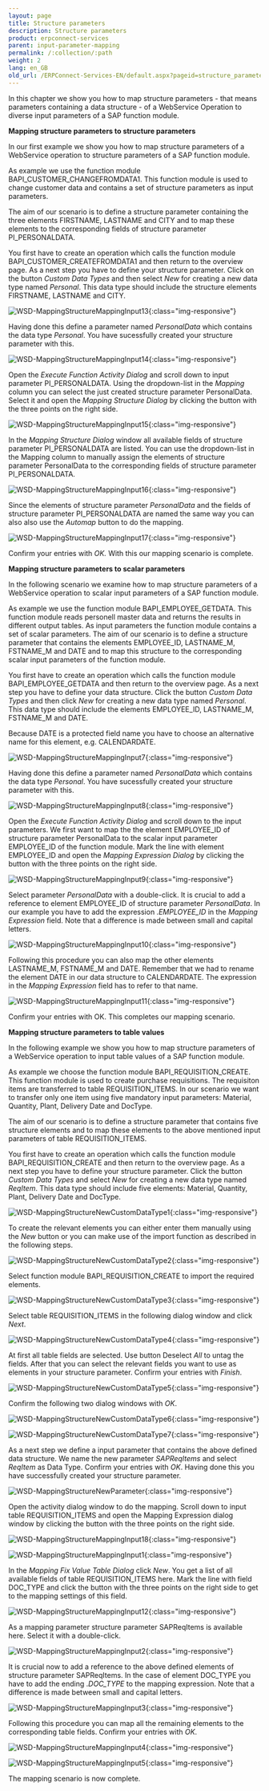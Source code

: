 ```yaml
---
layout: page
title: Structure parameters
description: Structure parameters
product: erpconnect-services
parent: input-parameter-mapping
permalink: /:collection/:path
weight: 2
lang: en_GB
old_url: /ERPConnect-Services-EN/default.aspx?pageid=structure_parameters
---
```


In this chapter we show you how to map structure parameters - that means parameters containing a data structure - of a WebService Operation to diverse input parameters of a SAP function module.

**Mapping structure parameters to structure parameters**

In our first example we show you how to map structure parameters of a WebService operation to structure parameters of a SAP function module. 

As example we use the function module BAPI_CUSTOMER_CHANGEFROMDATA1. This function module is used to change customer data and contains a set of structure parameters as input parameters. 

The aim of our scenario is to define a structure parameter containing the three elements FIRSTNAME, LASTNAME and CITY and to 
map these elements to the corresponding fields of structure parameter PI_PERSONALDATA.
  
You first have to create an operation which calls the function module BAPI_CUSTOMER_CREATEFROMDATA1 and then return to the overview page. As a next step you have to define your structure parameter. Click on the button *Custom Data Types* and then select *New* for creating a new data type named *Personal*. This data type should include the structure elements FIRSTNAME, LASTNAME and CITY.

![WSD-MappingStructureMappingInput13](/img/content/WSD-MappingStructureMappingInput13.png){:class="img-responsive"}

Having done this define a parameter named *PersonalData* which contains the data type *Personal*. You have sucessfully created your structure parameter with this.

![WSD-MappingStructureMappingInput14](/img/content/WSD-MappingStructureMappingInput14.png){:class="img-responsive"}

Open the *Execute Function Activity Dialog* and scroll down to input parameter PI_PERSONALDATA. Using the dropdown-list in the *Mapping* column you can select the just created structure parameter PersonalData. Select it and open the *Mapping Structure Dialog* by clicking the button with the three points on the right side.  

![WSD-MappingStructureMappingInput15](/img/content/WSD-MappingStructureMappingInput15.png){:class="img-responsive"}

In the *Mapping Structure Dialog* window all available fields of structure parameter PI_PERSONALDATA are listed. You can use the dropdown-list in the Mapping column to manually assign the elements of structure parameter PersonalData to the corresponding fields of structure parameter PI_PERSONALDATA. 

![WSD-MappingStructureMappingInput16](/img/content/WSD-MappingStructureMappingInput16.png){:class="img-responsive"}

Since the elements of structure parameter *PersonalData* and the fields of structure parameter PI_PERSONALDATA are named the same way you can also also use the *Automap* button to do the mapping.   


![WSD-MappingStructureMappingInput17](/img/content/WSD-MappingStructureMappingInput17.png){:class="img-responsive"}

Confirm your entries with *OK.* With this our mapping scenario is complete.


**Mapping structure parameters to scalar parameters**


In the following scenario we examine how to map structure parameters of a WebService operation to scalar input parameters of a SAP function module.  

As example we use the function module BAPI_EMPLOYEE_GETDATA. This function module reads personell master data and returns the results in different output tables. As input parameters the function module contains a set of scalar parameters. 
The aim of our scenario is to define a structure parameter that contains the elements EMPLOYEE_ID, LASTNAME_M, FSTNAME_M and DATE and to map this structure to the corresponding scalar input parameters of the function module.
  
You first have to create an operation which calls the function module  BAPI_EMPLOYEE_GETDATA and then return to the overview page. As a next step you have to define your data structure. Click the button *Custom Data Types* and then click *New* for creating a new data type named *Personal*. This data type should include the elements EMPLOYEE_ID, LASTNAME_M, FSTNAME_M and DATE.  

Because DATE is a protected field name you have to choose an alternative name for this element, e.g. CALENDARDATE. 

![WSD-MappingStructureMappingInput7](/img/content/WSD-MappingStructureMappingInput7.png){:class="img-responsive"}

Having done this define a parameter named *PersonalData* which contains the data type *Personal*. You have sucessfully created your structure parameter with this. 

![WSD-MappingStructureMappingInput8](/img/content/WSD-MappingStructureMappingInput8.png){:class="img-responsive"}

Open the *Execute Function Activity Dialog* and scroll down to the input parameters. We first want to map the the element EMPLOYEE_ID of structure parameter PersonalData to the scalar input parameter EMPLOYEE_ID of the function module.
Mark the line with element EMPLOYEE_ID and open the *Mapping Expression Dialog* by clicking the button with the three points on the right side. 

![WSD-MappingStructureMappingInput9](/img/content/WSD-MappingStructureMappingInput9.png){:class="img-responsive"}

Select parameter *PersonalData* with a double-click. It is crucial to add a reference to element EMPLOYEE_ID of structure parameter *PersonalData*. In our example you have to add the expression .*EMPLOYEE_ID* in the *Mapping Expression* field. Note that a difference is made between small and capital letters.

![WSD-MappingStructureMappingInput10](/img/content/WSD-MappingStructureMappingInput10.png){:class="img-responsive"}

Following this procedure you can also map the other elements LASTNAME_M, FSTNAME_M and DATE. Remember that we had to rename the element DATE in our data structure to CALENDARDATE. The expression in the *Mapping Expression* field has to refer to that name.

![WSD-MappingStructureMappingInput11](/img/content/WSD-MappingStructureMappingInput11.png){:class="img-responsive"}

Confirm your entries with OK. This completes our mapping scenario.


**Mapping structure parameters to table values**

In the following example we show you how to map structure parameters of a WebService operation to input table values of a SAP function module.  

As example we choose the function module BAPI_REQUISITION_CREATE. This function module is used to create purchase requisitions. The requisiton items are transferred to table REQUISITION_ITEMS. In our scenario we want to transfer only one item using five mandatory input parameters: Material, Quantity, Plant, Delivery Date and DocType.   

The aim of our scenario is to define a structure parameter that contains five structure elements and to map these elements to the above mentioned input parameters of table REQUISITION_ITEMS.

You first have to create an operation which calls the function module BAPI_REQUISITION_CREATE and then return to the overview page. As a next step you have to define your structure parameter. Click the button *Custom Data Types* and select *New* for creating a new data type named *ReqItem*. This data type should include five elements: Material, Quantity, Plant, Delivery Date and DocType. 

![WSD-MappingStructureNewCustomDataType1](/img/content/WSD-MappingStructureNewCustomDataType1.png){:class="img-responsive"}

To create the relevant elements you can either enter them manually using the *New* button or you can make use of the import function as described in the following steps.

![WSD-MappingStructureNewCustomDataType2](/img/content/WSD-MappingStructureNewCustomDataType2.png){:class="img-responsive"}

Select function module BAPI_REQUISITION_CREATE to import the required elements.

![WSD-MappingStructureNewCustomDataType3](/img/content/WSD-MappingStructureNewCustomDataType3.png){:class="img-responsive"}

Select table REQUISITION_ITEMS in the following dialog window and click *Next*. 

![WSD-MappingStructureNewCustomDataType4](/img/content/WSD-MappingStructureNewCustomDataType4.png){:class="img-responsive"}

At first all table fields are selected. Use button Deselect *All* to untag the fields. After that you can select the relevant fields you want to use as elements in your structure parameter. Confirm your entries with *Finish*. 


![WSD-MappingStructureNewCustomDataType5](/img/content/WSD-MappingStructureNewCustomDataType5.png){:class="img-responsive"}

Confirm the following two dialog windows with *OK*.

![WSD-MappingStructureNewCustomDataType6](/img/content/WSD-MappingStructureNewCustomDataType6.png){:class="img-responsive"}

![WSD-MappingStructureNewCustomDataType7](/img/content/WSD-MappingStructureNewCustomDataType7.png){:class="img-responsive"}

As a next step we define a input parameter that contains the above defined data structure. We name the new parameter *SAPReqItems* and select *ReqItem* as Data Type. Confirm your entries with *OK*. Having done this you have successfully created your structure parameter.

![WSD-MappingStructureNewParameter](/img/content/WSD-MappingStructureNewParameter.png){:class="img-responsive"}

Open the activity dialog window to do the mapping. Scroll down to input table REQUISITION_ITEMS and open the Mapping Expression dialog window by clicking the button with the three points on the right side.  

![WSD-MappingStructureMappingInput18](/img/content/WSD-MappingStructureMappingInput18.png){:class="img-responsive"}

![WSD-MappingStructureMappingInput1](/img/content/WSD-MappingStructureMappingInput1.png){:class="img-responsive"}

In the *Mapping Fix Value Table Dialog* click *New*. You get a list of all available fields of table REQUISITION_ITEMS here. Mark the line with field DOC_TYPE and click the button with the three points on the right side to get to the mapping settings of this field.  

![WSD-MappingStructureMappingInput12](/img/content/WSD-MappingStructureMappingInput12.png){:class="img-responsive"}

As a mapping parameter structure parameter SAPReqItems is available here. Select it with a double-click.

![WSD-MappingStructureMappingInput2](/img/content/WSD-MappingStructureMappingInput2.png){:class="img-responsive"}

It is crucial now  to add a reference to the above defined elements of structure parameter SAPReqItems.
In the case of element DOC_TYPE you have to add the ending .*DOC_TYPE* to the mapping expression. Note that a difference is made between small and capital letters.

![WSD-MappingStructureMappingInput3](/img/content/WSD-MappingStructureMappingInput3.png){:class="img-responsive"}

Following this procedure you can map all the remaining elements to the corresponding table fields. Confirm your entries with *OK*.

![WSD-MappingStructureMappingInput4](/img/content/WSD-MappingStructureMappingInput4.png){:class="img-responsive"}

![WSD-MappingStructureMappingInput5](/img/content/WSD-MappingStructureMappingInput5.png){:class="img-responsive"}

The mapping scenario is now complete. 